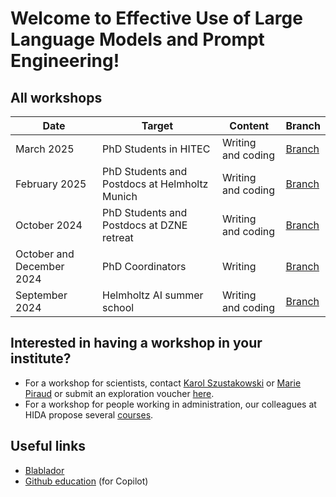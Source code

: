# Welcome to Effective Use of Large Language Models and Prompt Engineering!

## All workshops
| Date                  | Target                                    | Content            | Branch |
|-----------------------|------------------------------------------|--------------------|--------|
| March 2025           | PhD Students in HITEC                    | Writing and coding | [Branch](https://github.com/HelmholtzAI-Consultants-Munich/Prompt-Engineering-LLMs-Workshop/tree/hitec-workshop-03-25)    |
| February 2025        | PhD Students and Postdocs at Helmholtz Munich | Writing and coding | [Branch](https://github.com/HelmholtzAI-Consultants-Munich/Prompt-Engineering-LLMs-Workshop/tree/hmgu-wrokshop-02-2025) |
| October 2024         | PhD Students and Postdocs at DZNE retreat | Writing and coding | [Branch](https://github.com/HelmholtzAI-Consultants-Munich/Prompt-Engineering-LLMs-Workshop/tree/retreat-DZNE) |
| October and December 2024 | PhD Coordinators                     | Writing            | [Branch](https://github.com/HelmholtzAI-Consultants-Munich/Prompt-Engineering-LLMs-Workshop/tree/Chat-GPT-phd-coordinators) |
| September 2024       | Helmholtz AI summer school               | Writing and coding | [Branch](https://github.com/HelmholtzAI-Consultants-Munich/Prompt-Engineering-LLMs-Workshop/tree/helmholtz-ai-ss-2024) |


## Interested in having a workshop in your institute?
- For a workshop for scientists, contact [Karol Szustakowski](karol.szustakowski@helmholtz-munich.de) or [Marie Piraud](marie.piraud@helmholtz-munich.de) or submit an exploration voucher [here](https://voucher-system.helmholtz.ai/). 
- For a workshop for people working in administration, our colleagues at HIDA propose several [courses](https://www.helmholtz-hida.de/course-catalog/en/?search%5Bfilter%5D%5B0%5D=tags%3AGenerative+AI).

## Useful links
- [Blablador](https://helmholtz-blablador.fz-juelich.de/)
- [Github education](https://education.github.com/discount_requests/application) (for Copilot)
